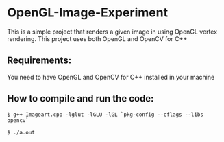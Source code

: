 # OpenGL-Image-Experiment
This is a simple project that renders a given image in using OpenGL vertex rendering. This project uses both OpenGL and OpenCV for C++
## Requirements:
You need to have OpenGL and OpenCV for C++ installed in your machine
## How to compile and run the code:
```$ g++ Imageart.cpp -lglut -lGLU -lGL `pkg-config --cflags --libs opencv` ```

`$ ./a.out`

